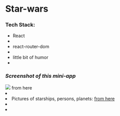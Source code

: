 <h1> Star-wars </h1>
 
<h3>Tech Stack: </h3>
<ul>
<li> React <li/>
<li> react-router-dom <li/>
<li> little bit of humor <li/>
</ul>

<h3><i> Screenshot of this mini-app </i></h3>
<img src='![SW](https://user-images.githubusercontent.com/63980696/120088722-4bbe8200-c0fc-11eb-8a58-5a15c0993f25.png)/>


<h3> API: </h3>
<ul>
<li> Information about starships, persons, planets: <a href='https://swapi.dev/api/'>  from here  </a><li/>
<li> Pictures of starships, persons, planets: <a href='https://starwars-visualguide.com/#/'>  from here  </a><li/><li/>
</ul>
